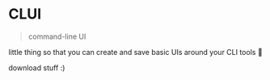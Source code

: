# CLUI

> command-line UI

little thing so that you can create and save basic UIs around your CLI tools 🥰

download stuff :)